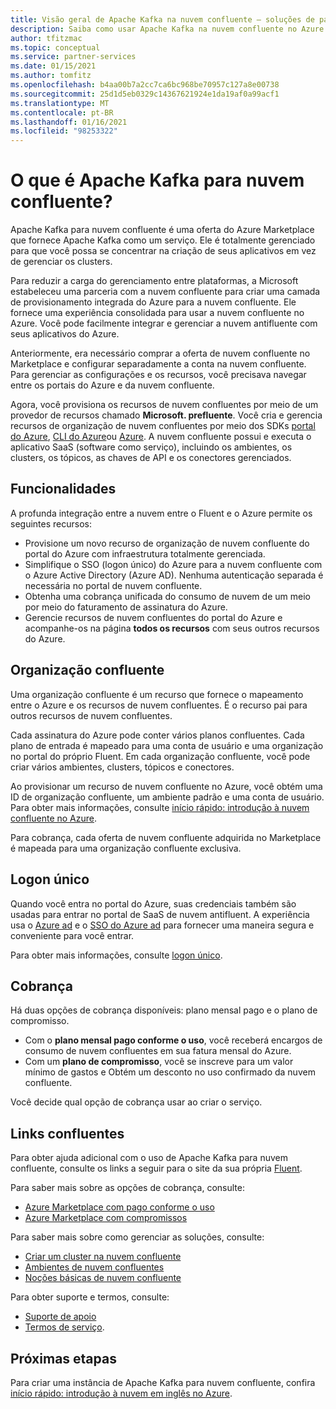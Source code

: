 ```yaml
---
title: Visão geral de Apache Kafka na nuvem confluente – soluções de parceiros do Azure
description: Saiba como usar Apache Kafka na nuvem confluente no Azure Marketplace.
author: tfitzmac
ms.topic: conceptual
ms.service: partner-services
ms.date: 01/15/2021
ms.author: tomfitz
ms.openlocfilehash: b4aa00b7a2cc7ca6bc968be70957c127a8e00738
ms.sourcegitcommit: 25d1d5eb0329c14367621924e1da19af0a99acf1
ms.translationtype: MT
ms.contentlocale: pt-BR
ms.lasthandoff: 01/16/2021
ms.locfileid: "98253322"
---
```

# <a name="what-is-apache-kafka-for-confluent-cloud"></a>O que é Apache Kafka para nuvem confluente?

Apache Kafka para nuvem confluente é uma oferta do Azure Marketplace que fornece Apache Kafka como um serviço. Ele é totalmente gerenciado para que você possa se concentrar na criação de seus aplicativos em vez de gerenciar os clusters.

Para reduzir a carga do gerenciamento entre plataformas, a Microsoft estabeleceu uma parceria com a nuvem confluente para criar uma camada de provisionamento integrada do Azure para a nuvem confluente. Ele fornece uma experiência consolidada para usar a nuvem confluente no Azure. Você pode facilmente integrar e gerenciar a nuvem antifluente com seus aplicativos do Azure.

Anteriormente, era necessário comprar a oferta de nuvem confluente no Marketplace e configurar separadamente a conta na nuvem confluente. Para gerenciar as configurações e os recursos, você precisava navegar entre os portais do Azure e da nuvem confluente.

Agora, você provisiona os recursos de nuvem confluentes por meio de um provedor de recursos chamado **Microsoft. prefluente**. Você cria e gerencia recursos de organização de nuvem confluentes por meio dos SDKs [portal do Azure](https://portal.azure.com/), [CLI do Azure](/cli/azure/)ou [Azure](/azure/#languages-and-tools). A nuvem confluente possui e executa o aplicativo SaaS (software como serviço), incluindo os ambientes, os clusters, os tópicos, as chaves de API e os conectores gerenciados.

## <a name="capabilities"></a>Funcionalidades

A profunda integração entre a nuvem entre o Fluent e o Azure permite os seguintes recursos:

- Provisione um novo recurso de organização de nuvem confluente do portal do Azure com infraestrutura totalmente gerenciada.
- Simplifique o SSO (logon único) do Azure para a nuvem confluente com o Azure Active Directory (Azure AD). Nenhuma autenticação separada é necessária no portal de nuvem confluente.
- Obtenha uma cobrança unificada do consumo de nuvem de um meio por meio do faturamento de assinatura do Azure.
- Gerencie recursos de nuvem confluentes do portal do Azure e acompanhe-os na página **todos os recursos** com seus outros recursos do Azure.

## <a name="confluent-organization"></a>Organização confluente

Uma organização confluente é um recurso que fornece o mapeamento entre o Azure e os recursos de nuvem confluentes. É o recurso pai para outros recursos de nuvem confluentes.

Cada assinatura do Azure pode conter vários planos confluentes. Cada plano de entrada é mapeado para uma conta de usuário e uma organização no portal do próprio Fluent. Em cada organização confluente, você pode criar vários ambientes, clusters, tópicos e conectores.

Ao provisionar um recurso de nuvem confluente no Azure, você obtém uma ID de organização confluente, um ambiente padrão e uma conta de usuário. Para obter mais informações, consulte [início rápido: introdução à nuvem confluente no Azure](create.md).

Para cobrança, cada oferta de nuvem confluente adquirida no Marketplace é mapeada para uma organização confluente exclusiva.

## <a name="single-sign-on"></a>Logon único

Quando você entra no portal do Azure, suas credenciais também são usadas para entrar no portal de SaaS de nuvem antifluent. A experiência usa o [Azure ad](../../active-directory/fundamentals/active-directory-whatis.md) e o [SSO do Azure ad](../../active-directory/manage-apps/what-is-single-sign-on.md) para fornecer uma maneira segura e conveniente para você entrar.

Para obter mais informações, consulte [logon único](manage.md#single-sign-on).

## <a name="billing"></a>Cobrança

Há duas opções de cobrança disponíveis: plano mensal pago e o plano de compromisso.

- Com o **plano mensal pago conforme o uso**, você receberá encargos de consumo de nuvem confluentes em sua fatura mensal do Azure.
- Com um **plano de compromisso**, você se inscreve para um valor mínimo de gastos e Obtém um desconto no uso confirmado da nuvem confluente.

Você decide qual opção de cobrança usar ao criar o serviço.

## <a name="confluent-links"></a>Links confluentes

Para obter ajuda adicional com o uso de Apache Kafka para nuvem confluente, consulte os links a seguir para o site da sua própria [Fluent](https://docs.confluent.io/home/overview.html).

Para saber mais sobre as opções de cobrança, consulte:

* [Azure Marketplace com pago conforme o uso](https://docs.confluent.io/cloud/current/billing/ccloud-azure-payg.html)
* [Azure Marketplace com compromissos](https://docs.confluent.io/cloud/current/billing/ccloud-azure-ubb.html)

Para saber mais sobre como gerenciar as soluções, consulte:

* [Criar um cluster na nuvem confluente](https://docs.confluent.io/cloud/current/clusters/create-cluster.html)
* [Ambientes de nuvem confluentes](https://docs.confluent.io/current/cloud/using/environments.html)
* [Noções básicas de nuvem confluente](https://docs.confluent.io/current/cloud/using/cloud-basics.html)

Para obter suporte e termos, consulte:

* [Suporte de apoio](https://support.confluent.io)
* [Termos de serviço](https://www.confluent.io/confluent-cloud-tos).

## <a name="next-steps"></a>Próximas etapas

Para criar uma instância de Apache Kafka para nuvem confluente, confira [início rápido: introdução à nuvem em inglês no Azure](create.md).
